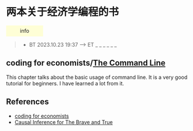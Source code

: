 # 两本关于经济学编程的书

<div class="colorbox" style="
    width: 20%;
    height: 30px;
    background-color: rgba(255, 255, 123, 0.3);
    margin-top: 10px;
    text-align: center;
    line-height: 30px;
    cursor: pointer;
">
info
</div>

> - BT 2023.10.23 19:37 --> ET _ _ _ _ _ _

## coding for economists/[The Command Line](https://aeturrell.github.io/coding-for-economists/wrkflow-command-line.html)
This chapter talks about the basic usage of command line. It is a very good tutorial for beginners. I have learned a lot from it.

## References
- [coding for economists](https://aeturrell.github.io/coding-for-economists/intro.html)
- [Causal Inference for The Brave and True](https://matheusfacure.github.io/python-causality-handbook/landing-page.html)
